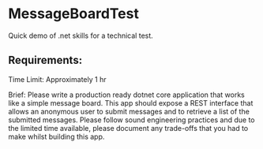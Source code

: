 # MessageBoardTest
Quick demo of .net skills for a technical test. 


## Requirements:

Time Limit: Approximately 1 hr


Brief: Please write a production ready dotnet core application that works like a simple message board. This app should expose a REST interface that allows an anonymous user to submit messages and to retrieve a list of the submitted messages. Please follow sound engineering practices and due to the limited time available, please document any trade-offs that you had to make whilst building this app.
